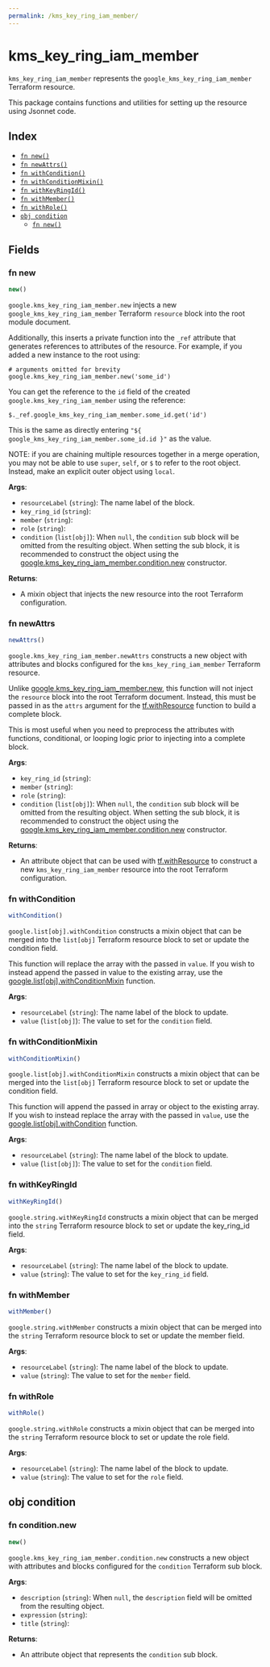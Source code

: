 ```yaml
---
permalink: /kms_key_ring_iam_member/
---
```


# kms_key_ring_iam_member

`kms_key_ring_iam_member` represents the `google_kms_key_ring_iam_member` Terraform resource.



This package contains functions and utilities for setting up the resource using Jsonnet code.


## Index

* [`fn new()`](#fn-new)
* [`fn newAttrs()`](#fn-newattrs)
* [`fn withCondition()`](#fn-withcondition)
* [`fn withConditionMixin()`](#fn-withconditionmixin)
* [`fn withKeyRingId()`](#fn-withkeyringid)
* [`fn withMember()`](#fn-withmember)
* [`fn withRole()`](#fn-withrole)
* [`obj condition`](#obj-condition)
  * [`fn new()`](#fn-conditionnew)

## Fields

### fn new

```ts
new()
```


`google.kms_key_ring_iam_member.new` injects a new `google_kms_key_ring_iam_member` Terraform `resource`
block into the root module document.

Additionally, this inserts a private function into the `_ref` attribute that generates references to attributes of the
resource. For example, if you added a new instance to the root using:

    # arguments omitted for brevity
    google.kms_key_ring_iam_member.new('some_id')

You can get the reference to the `id` field of the created `google.kms_key_ring_iam_member` using the reference:

    $._ref.google_kms_key_ring_iam_member.some_id.get('id')

This is the same as directly entering `"${ google_kms_key_ring_iam_member.some_id.id }"` as the value.

NOTE: if you are chaining multiple resources together in a merge operation, you may not be able to use `super`, `self`,
or `$` to refer to the root object. Instead, make an explicit outer object using `local`.

**Args**:
  - `resourceLabel` (`string`): The name label of the block.
  - `key_ring_id` (`string`): 
  - `member` (`string`): 
  - `role` (`string`): 
  - `condition` (`list[obj]`):  When `null`, the `condition` sub block will be omitted from the resulting object. When setting the sub block, it is recommended to construct the object using the [google.kms_key_ring_iam_member.condition.new](#fn-kmskeyringiammemberconditionnew) constructor.

**Returns**:
- A mixin object that injects the new resource into the root Terraform configuration.


### fn newAttrs

```ts
newAttrs()
```


`google.kms_key_ring_iam_member.newAttrs` constructs a new object with attributes and blocks configured for the `kms_key_ring_iam_member`
Terraform resource.

Unlike [google.kms_key_ring_iam_member.new](#fn-kmskeyringiammembernew), this function will not inject the `resource`
block into the root Terraform document. Instead, this must be passed in as the `attrs` argument for the
[tf.withResource](https://github.com/tf-libsonnet/core/tree/main/docs#fn-withresource) function to build a complete block.

This is most useful when you need to preprocess the attributes with functions, conditional, or looping logic prior to
injecting into a complete block.

**Args**:
  - `key_ring_id` (`string`): 
  - `member` (`string`): 
  - `role` (`string`): 
  - `condition` (`list[obj]`):  When `null`, the `condition` sub block will be omitted from the resulting object. When setting the sub block, it is recommended to construct the object using the [google.kms_key_ring_iam_member.condition.new](#fn-kmskeyringiammemberconditionnew) constructor.

**Returns**:
  - An attribute object that can be used with [tf.withResource](https://github.com/tf-libsonnet/core/tree/main/docs#fn-withresource) to construct a new `kms_key_ring_iam_member` resource into the root Terraform configuration.


### fn withCondition

```ts
withCondition()
```

`google.list[obj].withCondition` constructs a mixin object that can be merged into the `list[obj]`
Terraform resource block to set or update the condition field.

This function will replace the array with the passed in `value`. If you wish to instead append the
passed in value to the existing array, use the [google.list[obj].withConditionMixin](TODO) function.


**Args**:
  - `resourceLabel` (`string`): The name label of the block to update.
  - `value` (`list[obj]`): The value to set for the `condition` field.


### fn withConditionMixin

```ts
withConditionMixin()
```

`google.list[obj].withConditionMixin` constructs a mixin object that can be merged into the `list[obj]`
Terraform resource block to set or update the condition field.

This function will append the passed in array or object to the existing array. If you wish
to instead replace the array with the passed in `value`, use the [google.list[obj].withCondition](TODO)
function.


**Args**:
  - `resourceLabel` (`string`): The name label of the block to update.
  - `value` (`list[obj]`): The value to set for the `condition` field.


### fn withKeyRingId

```ts
withKeyRingId()
```

`google.string.withKeyRingId` constructs a mixin object that can be merged into the `string`
Terraform resource block to set or update the key_ring_id field.



**Args**:
  - `resourceLabel` (`string`): The name label of the block to update.
  - `value` (`string`): The value to set for the `key_ring_id` field.


### fn withMember

```ts
withMember()
```

`google.string.withMember` constructs a mixin object that can be merged into the `string`
Terraform resource block to set or update the member field.



**Args**:
  - `resourceLabel` (`string`): The name label of the block to update.
  - `value` (`string`): The value to set for the `member` field.


### fn withRole

```ts
withRole()
```

`google.string.withRole` constructs a mixin object that can be merged into the `string`
Terraform resource block to set or update the role field.



**Args**:
  - `resourceLabel` (`string`): The name label of the block to update.
  - `value` (`string`): The value to set for the `role` field.


## obj condition



### fn condition.new

```ts
new()
```


`google.kms_key_ring_iam_member.condition.new` constructs a new object with attributes and blocks configured for the `condition`
Terraform sub block.



**Args**:
  - `description` (`string`):  When `null`, the `description` field will be omitted from the resulting object.
  - `expression` (`string`): 
  - `title` (`string`): 

**Returns**:
  - An attribute object that represents the `condition` sub block.
